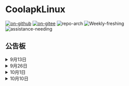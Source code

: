 # CoolapkLinux

[![on-github](https://img.shields.io/badge/ON-GitHub-blue "on-github")](https://github.com/CoolapkLinux/coolapk-linux) [![on-gitee](https://img.shields.io/badge/ON-Gitee-orange "on-gitee")](https://gitee.com/alexander-huang/coolapk-linux)    ![repo-arch](https://img.shields.io/badge/repo-Arch%20Linux-9cf)
![Weekly-freshing](https://img.shields.io/badge/Weekly-freshing-brightgreen) ![assistance-needing](https://img.shields.io/badge/Assistance-needing-inactive) 

## 公告板

<details>
<summary>9月13日</summary>

由于本人疏忽导致昨天更新的purewriter权限异常且无图标，已重新打包，但仍然无法启动，日志显示“qt.qpa.xcb: QXcbConnection: XCB error: 3 (BadWindow), sequence: 38800, resource id: 85983243, major code: 18 (ChangeProperty), minor code: 0“，不知道是否为我的运行环境的问题。     

我把0.2.2版本重新打包为purewriter-old，最新版仍为purewriter，望轻拍orz    

</details>

<details>
<summary>9月26日</summary>

已修复mcpelauncher安装时提示corrupt packages的问题。

</details>

<details>
<summary>10月1日</summary>

因gitee下载功能异常，仓库会无法正常下载软件包（

</details>

<details>
<summary>10月10日</summary>

感谢[@theinterestingsoul](https://gitee.com/theinterestingsoul)大佬的帮助，gitee下载问题已解决，请注意修改pacman.conf。

## 介绍

酷安Linux交流群的Arch源，专门放archlinuxcn上面没有的软件，其中很多来源于酷安（当然，现在并没有多少）。

## 使用方法

先将源地址写入/etc/pacman.conf：国内用户推荐使用Gitee上的：

```yaml
[coolapk-linux]
SigLevel = Optional TrustAll
Server = http://alexander-huang.gitee.io/coolapk-linux/$repo/$arch

#[coolapk-linux32]
#SigLevel = Optional TrustAll
#Server = http://alexander-huang.gitee.io/coolapk-linux/$repo/$arch
```
当然，~~如果你能顺畅访问Github~~，你也可以用**Fastgit，一个面向GitHub的反向代理，直接连接GitHub**：

```yaml
[coolapk-linux]
SigLevel = Optional TrustAll
Server = https://raw.fastgit.org/CoolapkLinux/coolapk-linux/master/$repo/$arch

#[coolapk-linux32]
#SigLevel = Optional TrustAll
#Server = https://raw.fastgit.org/CoolapkLinux/coolapk-linux/master/$repo/$arch
```

为了关爱强迫症患者，我们把32位的包单独存放在coolapk-linux32，可以按需使用。

然后执行：

```shell
sudo pacman -Syy
```

出于某些奇怪的问题，同步软件包数据库的时候不会显示coolapk-linux的进度条，但目测有效，请放心食用。（如果知道解决方法还请大佬不吝赐教）

## 已有软件

以下名称均为软件包名。

<details>
<summary>chromeos-gtk-theme</summary>

[@vinceluice](https://github.com/vinceliuice)写的仿chromeos gtk主题。

Github：https://github.com/vinceliuice/ChromeOS-theme

</details>

<details>
<summary>debtap</summary>

将deb包转为arch的pkg.tar.zst，虽然我还是更喜欢用dpkg重新打包

建议安装后编辑/usr/bin/debtap，修改如下内容，将源换为ustc以提升debtap -u速率：

```
#替换：http://ftp.debian.org/debian/dists 
https://mirrors.ustc.edu.cn/debian/dists 
#替换：http://archive.ubuntu.com/ubuntu/dists 
https://mirrors.ustc.edu.cn/ubuntu/dists/
```

</details>

<details>
<summary>flutter-coolapk</summary>

大佬写的酷安flutter版，现由[@xkeyc](https://github.com/xkeyC)大佬维护，虽然功能有些残缺，但是日常刷刷酷安还是可以的。    

Github：https://github.com/Cyenoch/Flutter-Coolapk 				

Github新地址：https://github.com/clinux-co/coolapk_flutter    

</details>

<details>
<summary>gnome-shell-system-monitor-applet</summary>

gnome插件，用以监控系统状态。

Github：https://github.com/paradoxxxzero/gnome-shell-system-monitor-applet

</details>

<details>
<summary>mcpelauncher-client</summary>

用来在Linux上运行Minecraft基岩版，通过在Linux上补全bionic有关库的方式运行android版mc。自测性能比Java版强些，但需要找到对应版本的apk（我只能说在某个群里有），而且必须是x86（或者如果你在Play上买了可以登录Google账户来获取）。    

mcpelauncher-client是i386架构，需要打开`[multilib]`并添加`[coolapk-linux32]`。

Github：https://github.com/minecraft-linux/mcpelauncher-manifest

Wiki：https://mcpelauncher.readthedocs.io/en/latest/getting_started.html

现在还算活跃更新的一个fork：https://github.com/ChristopherHX/linux-packaging-scripts/

以后可能会考虑使用后者继续更新。

</details>

<details>
<summary>nautilus-admin</summary>

一个缺了就很难受的nautilus插件，提供右键以管理员身份打开文件。

Github：https://github.com/brunonova/nautilus-admin

</details>

<details>
<summary>purewriter</summary>

没错就是纯纯写作！由[@drakeet](https://github.com/PureWriter)大佬编写，[@Liaronce](https://github.com/LiarOnce)大佬编译。需要购买纯纯写作会员才能食用。目前可能有一些功能上的问题。         

Github：https://github.com/PureWriter/desktop             

编译后的版本：https://purewriter.liaronce.com/#/    

</details>

<details>
<summary>top.yzzi.tomato</summary>

[@uzYzzi](https://github.com/uiYzzi)大佬写的简约番茄钟，配合deepinv20桌面食用最佳，gnome和kde在标题栏显示上也许有点点问题。。提醒一下，从terminal启动这个应用直接输入one-tomato。     

Github：https://github.com/uiYzzi/one-tomato      

</details>

<details>
<summary>utools</summary>

你的生产力工具集。

官网：https://u.tools/

AUR：https://aur.archlinux.org/packages/utools/

</details>

<details>
<summary>yaru-gtk-theme-git</summary>

ubuntu默认的yaru主题，颜色多样。

Github：https://github.com/Jannomag/Yaru-Colors

</details>

<details>
<summary>yaru-icon-theme-git</summary>

与以上主题配套的图标主题。

</details>

## 废话

虽然要上高三了，但我还是尽量继续维护。等到明年考完了我一定要把这个源做好！（flag先立在这里）

铺路队的小伙伴们要帮我打包新软件哦！



交流群：1039477758

论坛：https://clinux.co/

或者直接酷安搜Linux话题

因为开学了周末只能用我母亲的电脑，软件在wsl下打包，如果有问题请及时发issue


